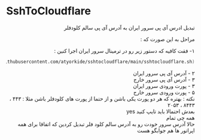 
# SshToCloudflare
<div dir=auto>

تبدیل ادرس آی پی سرور ایران به آدرس آی پی سالم کلودفلر        
        
مراحل به این صورت که :                    
              

۱-  فقت کافیه که دستور زیر رو در ترمینال سرور ایران اجرا کنین :                        

```bash
bash <(curl -Ls https://raw.githubusercontent.com/atyorkide/sshtocloudflare/main/sshtocloudflare.sh)
```	

۲ -  آدرس آی پی سرور ایران        
۳ -  آدرس آی پی سرور خارج        
۳ -  پورت ورودی سرور ایران         
۵ -  پورت ورودی سرور خارج        
نکته : بهتره که هر دو پورت یکی باشن و از حتما از پورت های کلودفلر باشن مثلا : ۴۴۳ ، ۸۴۴۳ ، ۲۰۵۳        
بعدش احتمالا باید تایپ کنید yes        
همه چی تمام                 
حالا آدرس سرور خودت رو به آدرس سالم کلود فلر تبدیل کردین که اتفاقا برای همه اپراتور ها هم جوابگو هست  

</div>
